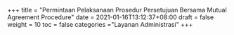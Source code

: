+++
title = "Permintaan Pelaksanaan Prosedur Persetujuan Bersama Mutual Agreement Procedure"
date = 2021-01-16T13:12:37+08:00
draft = false
weight = 10
toc = false
categories ="Layanan Administrasi"
+++